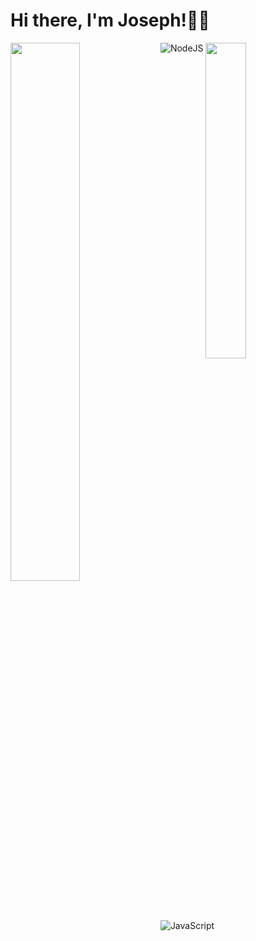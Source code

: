 # Hi there, I'm Joseph!👏🏻

<img align="left" width= "47%" src="https://github-readme-stats.vercel.app/api?username=joseph&show_icons=true&theme=radical"/>

<img align="bottom" width= "36%" src="https://github-readme-stats.vercel.app/api/top-langs/?username=joseph&layout=compact"/>
<img align="left" alt="NodeJS" src="https://img.shields.io/badge/node.js-%2343853D.svg?style=for-the-badge&logo=node-dot-js&logoColor=white"/>
<img alt="JavaScript" src="https://img.shields.io/badge/javascript-%23323330.svg?style=for-the-badge&logo=javascript&logoColor=%23F7DF1E"/>

